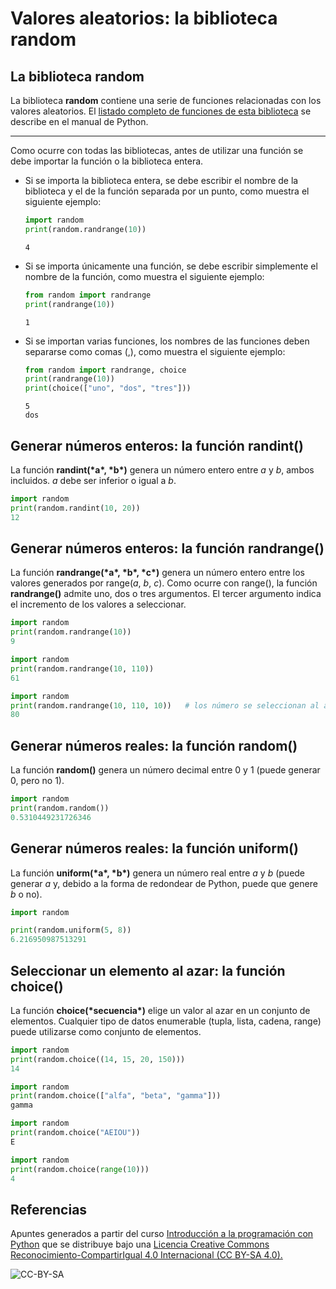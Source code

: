 # Valores aleatorios: la biblioteca random

## La biblioteca **random**

La biblioteca **random** contiene una serie de funciones relacionadas con los valores aleatorios. El [listado completo de funciones de esta biblioteca](https://docs.python.org/3/library/random.html) se describe en el manual de Python.

------

Como ocurre con todas las bibliotecas, antes de utilizar una función se debe importar la función o la biblioteca entera.

- Si se importa la biblioteca entera, se debe escribir el nombre de la biblioteca y el de la función separada por un punto, como muestra el siguiente ejemplo:         

  ```python
  import random
  print(random.randrange(10))
  ```
  
  ```
  4
  ```
  
- Si se importa únicamente una función, se debe escribir simplemente el nombre de la función, como muestra el siguiente ejemplo:         

  ```python
  from random import randrange
  print(randrange(10))
  ```
  
  ```
  1
  ```
  
- Si se importan varias funciones, los nombres de las funciones deben separarse como comas (,), como muestra el siguiente ejemplo:         

  ```python
  from random import randrange, choice
  print(randrange(10))
  print(choice(["uno", "dos", "tres"]))
  ```
  
  ```
  5
  dos
  ```

## Generar números enteros: la función **randint()**

La función **randint(\*a\*, \*b\*)** genera un número entero entre *a* y *b*, ambos incluidos. *a* debe ser inferior o igual a *b*.

```python
import random
print(random.randint(10, 20))
12
```

## Generar números enteros: la función **randrange()**

La función **randrange(\*a\*, \*b\*, \*c\*)** genera un número entero entre los valores generados por range(*a*, *b*, *c*). Como ocurre con range(), la función **randrange()** admite uno, dos o tres argumentos. El tercer argumento indica el incremento de los valores a seleccionar.

```python
import random
print(random.randrange(10))
9
```
```python
import random
print(random.randrange(10, 110))
61
```
```python
import random
print(random.randrange(10, 110, 10))   # los número se seleccionan al azar de 10 en 10
80
```



## Generar números reales: la función **random()**

La función **random()** genera un número decimal entre 0 y 1 (puede generar 0, pero no 1).

```python
import random
print(random.random())
0.5310449231726346
```

## Generar números reales: la función **uniform()**

La función **uniform(\*a\*, \*b\*)** genera un número real entre *a* y *b* (puede generar *a* y, debido a la forma de redondear de Python, puede que genere *b* o no).

```python
import random

print(random.uniform(5, 8))
6.216950987513291
```

## Seleccionar un elemento al azar: la función **choice()**

La función **choice(\*secuencia\*)** elige un  valor al azar en un conjunto de elementos. Cualquier tipo de datos  enumerable (tupla, lista, cadena, range) puede utilizarse como conjunto  de elementos.

```python
import random
print(random.choice((14, 15, 20, 150)))
14
```
```python
import random
print(random.choice(["alfa", "beta", "gamma"]))
gamma
```
```python
import random
print(random.choice("AEIOU"))
E
```
```python
import random
print(random.choice(range(10)))
4
```

## Referencias

Apuntes generados a partir del curso [Introducción a la programación con Python](http://www.mclibre.org/consultar/python/) que se distribuye bajo una [Licencia Creative Commons Reconocimiento-CompartirIgual 4.0 Internacional (CC BY-SA 4.0).](https://creativecommons.org/licenses/by-sa/4.0/deed.es_ES)

![CC-BY-SA](https://i.creativecommons.org/l/by-sa/4.0/88x31.png)

